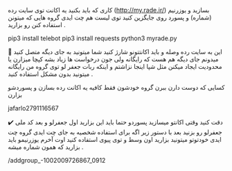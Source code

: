  کاری که باید بکنید یه اکانت توی سایت رده (http://my.rade.ir/) بسازید و یوزرنیم (شماره) و پسورد روی جایگزین کنید توی لیست هم چت ایدی گروه هایی که میتونن استفاده کنن رو بزارید .

pip3 install telebot
pip3 install requests
python3 myrade.py

🧩 این به سایت رده وصله و باید اکانتتونو شارژ کنید شما میتونید به جای دیگه متصل کنید میدونم جای دیگه هم هست که رایگانه ولی جون درخواست ها زیاد بشه کپچا میزارن یا محدودیت ایجاد میکنن مثل شپا اینجا نزاشتم و اینکه ربات جعفر لو توی گروه من رایگانه میتونید بدون مشکل استفاده کنید .

کسایی که دوست دارن ببرن گروه خودشون فقط کافیه یه اکانت رده بسازن و پسوردشو بزارن 

jafarlo2791116567

✔️ دقت کنید وقتی اکانتو میسازید پسوردو حتما باید این بزارید اول جعفرلو و بعد کد ملی جعفرلو رو بزنید بعد با دستور زیر اگه برای استفاده شخصیه به جای چت ایدی گروه چت ایدی خودتوتو میتونید بزارید اون وسط و توی پیوی استفاده کنید اوت آخرم یوزرنیمو باید بزارید که همون شماره میشه .

/addgroup_-1002009726867_0912
